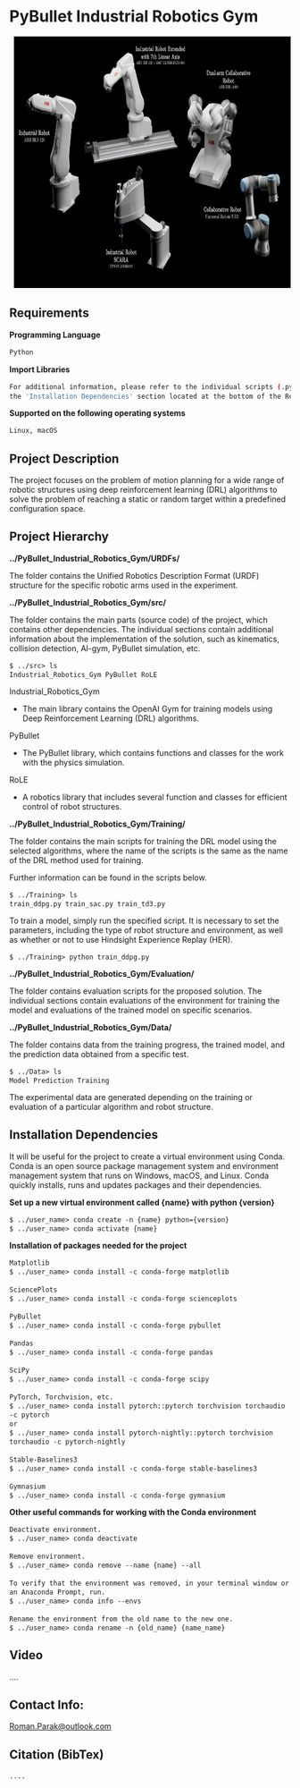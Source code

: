 # PyBullet Industrial Robotics Gym

<p align="center">
<img src=https://github.com/rparak/PyBullet_Industrial_Robotics_Gym/blob/main/images/I4C.png width="800" height="450">
</p>

## Requirements

**Programming Language**

```bash
Python
```

**Import Libraries**
```bash
For additional information, please refer to the individual scripts (.py) or
the 'Installation Dependencies' section located at the bottom of the Readme.md file.
```

**Supported on the following operating systems**
```bash
Linux, macOS
```

## Project Description

The project focuses on the problem of motion planning for a wide range of robotic structures using deep reinforcement learning (DRL) algorithms to solve the problem of reaching a static or random target within a predefined configuration space.

## Project Hierarchy

**../PyBullet_Industrial_Robotics_Gym/URDFs/**

The folder contains the Unified Robotics Description Format (URDF) structure for the specific robotic arms used in the experiment.

**../PyBullet_Industrial_Robotics_Gym/src/**

The folder contains the main parts (source code) of the project, which contains other dependencies. The individual sections contain additional information about the implementation of the solution, such as kinematics, collision detection, AI-gym, PyBullet simulation, etc.

```
$ ../src> ls
Industrial_Robotics_Gym PyBullet RoLE
```

Industrial_Robotics_Gym
- The main library contains the OpenAI Gym for training models using Deep Reinforcement Learning (DRL) algorithms.

PyBullet
- The PyBullet library, which contains functions and classes for the work with the physics simulation.

RoLE
- A robotics library that includes several function and classes for efficient control of robot structures.

**../PyBullet_Industrial_Robotics_Gym/Training/**

The folder contains the main scripts for training the DRL model using the selected algorithms, where the name of the scripts is the same as the name of the DRL method used for training.

Further information can be found in the scripts below.

```
$ ../Training> ls
train_ddpg.py train_sac.py train_td3.py
```

To train a model, simply run the specified script. It is necessary to set the parameters, including the type of robot structure and environment, as well as whether or not to use Hindsight Experience Replay (HER).

```
$ ../Training> python train_ddpg.py
```

**../PyBullet_Industrial_Robotics_Gym/Evaluation/**

The folder contains evaluation scripts for the proposed solution. The individual sections contain evaluations of the environment for training the model and evaluations of the trained model on specific scenarios.

**../PyBullet_Industrial_Robotics_Gym/Data/**

The folder contains data from the training progress, the trained model, and the prediction data obtained from a specific test.

```
$ ../Data> ls
Model Prediction Training
```

The experimental data are generated depending on the training or evaluation of a particular algorithm and robot structure.

## Installation Dependencies

It will be useful for the project to create a virtual environment using Conda. Conda is an open source package management system and environment management system that runs on Windows, macOS, and Linux. Conda quickly installs, runs and updates packages and their dependencies.

**Set up a new virtual environment called {name} with python {version}**
```
$ ../user_name> conda create -n {name} python={version}
$ ../user_name> conda activate {name}
```

**Installation of packages needed for the project**
```
Matplotlib
$ ../user_name> conda install -c conda-forge matplotlib

SciencePlots
$ ../user_name> conda install -c conda-forge scienceplots

PyBullet
$ ../user_name> conda install -c conda-forge pybullet

Pandas
$ ../user_name> conda install -c conda-forge pandas

SciPy
$ ../user_name> conda install -c conda-forge scipy

PyTorch, Torchvision, etc.
$ ../user_name> conda install pytorch::pytorch torchvision torchaudio -c pytorch
or 
$ ../user_name> conda install pytorch-nightly::pytorch torchvision torchaudio -c pytorch-nightly

Stable-Baselines3
$ ../user_name> conda install -c conda-forge stable-baselines3

Gymnasium
$ ../user_name> conda install -c conda-forge gymnasium
```

**Other useful commands for working with the Conda environment**
```
Deactivate environment.
$ ../user_name> conda deactivate

Remove environment.
$ ../user_name> conda remove --name {name} --all

To verify that the environment was removed, in your terminal window or an Anaconda Prompt, run.
$ ../user_name> conda info --envs

Rename the environment from the old name to the new one.
$ ../user_name> conda rename -n {old_name} {name_name}
```

## Video

....

## Contact Info:
Roman.Parak@outlook.com

## Citation (BibTex)
```
....
```
